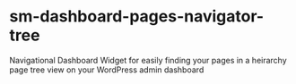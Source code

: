 sm-dashboard-pages-navigator-tree
=================================

Navigational Dashboard Widget for easily finding your pages in a heirarchy page tree view on your WordPress admin dashboard
